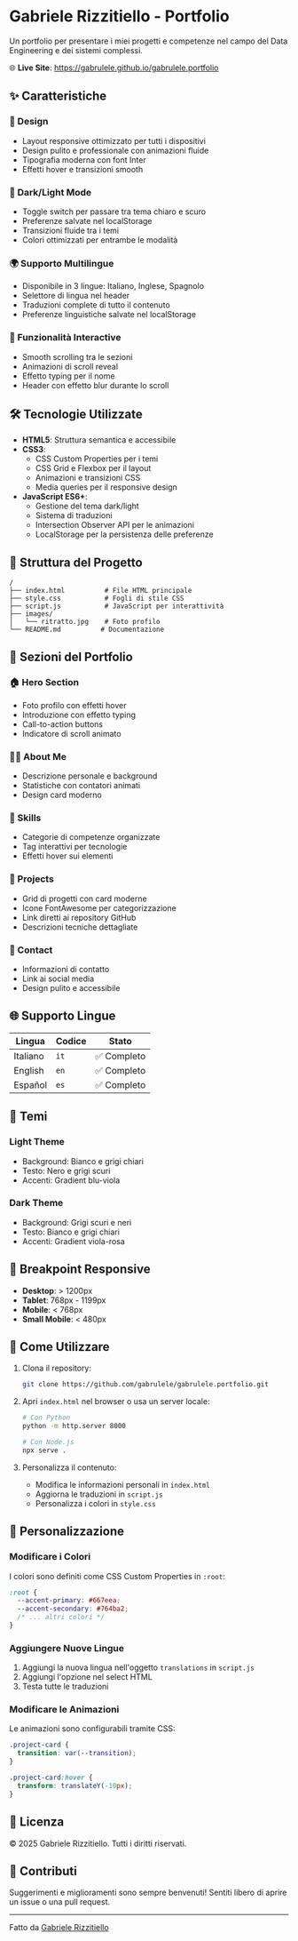 # Gabriele Rizzitiello - Portfolio

Un portfolio per presentare i miei progetti e competenze nel campo del Data Engineering e dei sistemi complessi.

🌐 **Live Site**: https://gabrulele.github.io/gabrulele.portfolio

## ✨ Caratteristiche

### 🎨 Design
- Layout responsive ottimizzato per tutti i dispositivi
- Design pulito e professionale con animazioni fluide
- Tipografia moderna con font Inter
- Effetti hover e transizioni smooth

### 🌙 Dark/Light Mode
- Toggle switch per passare tra tema chiaro e scuro
- Preferenze salvate nel localStorage
- Transizioni fluide tra i temi
- Colori ottimizzati per entrambe le modalità

### 🌍 Supporto Multilingue
- Disponibile in 3 lingue: Italiano, Inglese, Spagnolo
- Selettore di lingua nel header
- Traduzioni complete di tutto il contenuto
- Preferenze linguistiche salvate nel localStorage

### 🚀 Funzionalità Interactive
- Smooth scrolling tra le sezioni
- Animazioni di scroll reveal
- Effetto typing per il nome
- Header con effetto blur durante lo scroll

## 🛠️ Tecnologie Utilizzate

- **HTML5**: Struttura semantica e accessibile
- **CSS3**: 
  - CSS Custom Properties per i temi
  - CSS Grid e Flexbox per il layout
  - Animazioni e transizioni CSS
  - Media queries per il responsive design
- **JavaScript ES6+**:
  - Gestione del tema dark/light
  - Sistema di traduzioni
  - Intersection Observer API per le animazioni
  - LocalStorage per la persistenza delle preferenze

## 📁 Struttura del Progetto

```
/
├── index.html          # File HTML principale
├── style.css           # Fogli di stile CSS
├── script.js           # JavaScript per interattività
├── images/            
│   └── ritratto.jpg    # Foto profilo
└── README.md          # Documentazione
```

## 🎯 Sezioni del Portfolio

### 🏠 Hero Section
- Foto profilo con effetti hover
- Introduzione con effetto typing
- Call-to-action buttons
- Indicatore di scroll animato

### 👨‍💻 About Me
- Descrizione personale e background
- Statistiche con contatori animati
- Design card moderno

### 💼 Skills
- Categorie di competenze organizzate
- Tag interattivi per tecnologie
- Effetti hover sui elementi

### 🚀 Projects
- Grid di progetti con card moderne
- Icone FontAwesome per categorizzazione
- Link diretti ai repository GitHub
- Descrizioni tecniche dettagliate

### 📧 Contact
- Informazioni di contatto
- Link ai social media
- Design pulito e accessibile

## 🌐 Supporto Lingue

| Lingua | Codice | Stato |
|--------|--------|-------|
| Italiano | `it` | ✅ Completo |
| English | `en` | ✅ Completo |
| Español | `es` | ✅ Completo |

## 🎨 Temi

### Light Theme
- Background: Bianco e grigi chiari
- Testo: Nero e grigi scuri
- Accenti: Gradient blu-viola

### Dark Theme  
- Background: Grigi scuri e neri
- Testo: Bianco e grigi chiari
- Accenti: Gradient viola-rosa

## 📱 Breakpoint Responsive

- **Desktop**: > 1200px
- **Tablet**: 768px - 1199px  
- **Mobile**: < 768px
- **Small Mobile**: < 480px

## 🚀 Come Utilizzare

1. Clona il repository:
   ```bash
   git clone https://github.com/gabrulele/gabrulele.portfolio.git
   ```

2. Apri `index.html` nel browser o usa un server locale:
   ```bash
   # Con Python
   python -m http.server 8000
   
   # Con Node.js
   npx serve .
   ```

3. Personalizza il contenuto:
   - Modifica le informazioni personali in `index.html`
   - Aggiorna le traduzioni in `script.js`
   - Personalizza i colori in `style.css`

## 🔧 Personalizzazione

### Modificare i Colori
I colori sono definiti come CSS Custom Properties in `:root`:

```css
:root {
  --accent-primary: #667eea;
  --accent-secondary: #764ba2;
  /* ... altri colori */
}
```

### Aggiungere Nuove Lingue
1. Aggiungi la nuova lingua nell'oggetto `translations` in `script.js`
2. Aggiungi l'opzione nel select HTML
3. Testa tutte le traduzioni

### Modificare le Animazioni
Le animazioni sono configurabili tramite CSS:

```css
.project-card {
  transition: var(--transition);
}

.project-card:hover {
  transform: translateY(-10px);
}
```

## 📄 Licenza

© 2025 Gabriele Rizzitiello. Tutti i diritti riservati.

## 🤝 Contributi

Suggerimenti e miglioramenti sono sempre benvenuti! Sentiti libero di aprire un issue o una pull request.

---

Fatto da [Gabriele Rizzitiello](https://github.com/gabrulele)
